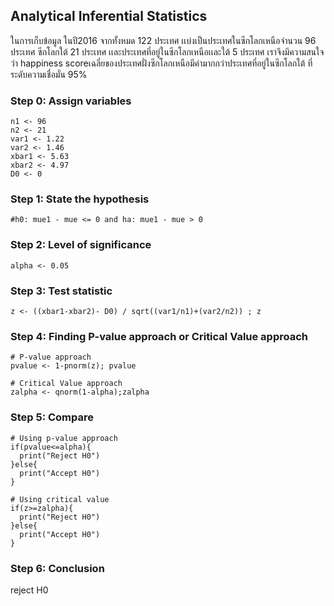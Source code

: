 
## Analytical Inferential Statistics
ในการเก็บข้อมูล ในปี2016 จากทั้งหมด 122 ประเทศ เเบ่งเป็นประเทศในซีกโลกเหนือจํานวน 96 ประเทศ ซีกโลกใต้ 21 ประเทศ เเละประเทศที่อยู่ในซีกโลกเหนือเเละใต้ 5 ประเทศ
เราจึงมีความสนใจว่า happiness scoreเฉลี่ยของประเทศฝั่งซีกโลกเหนือมีค่ามากกว่าประเทศที่อยู่ในซีกโลกใต้  ที่ระดับความเชื่อมั่น 95%


### Step 0: Assign variables

```
n1 <- 96
n2 <- 21
var1 <- 1.22 
var2 <- 1.46
xbar1 <- 5.63
xbar2 <- 4.97
D0 <- 0
```

### Step 1: State the hypothesis

```
#h0: mue1 - mue <= 0 and ha: mue1 - mue > 0
```

### Step 2: Level of significance

```
alpha <- 0.05
```

### Step 3: Test statistic

```
z <- ((xbar1-xbar2)- D0) / sqrt((var1/n1)+(var2/n2)) ; z
```

### Step 4: Finding P-value approach or Critical Value approach

```
# P-value approach
pvalue <- 1-pnorm(z); pvalue

# Critical Value approach
zalpha <- qnorm(1-alpha);zalpha
```

### Step 5: Compare

```
# Using p-value approach
if(pvalue<=alpha){
  print("Reject H0")
}else{
  print("Accept H0")
}

# Using critical value
if(z>=zalpha){
  print("Reject H0")
}else{
  print("Accept H0")
}
```

### Step 6: Conclusion

reject H0
